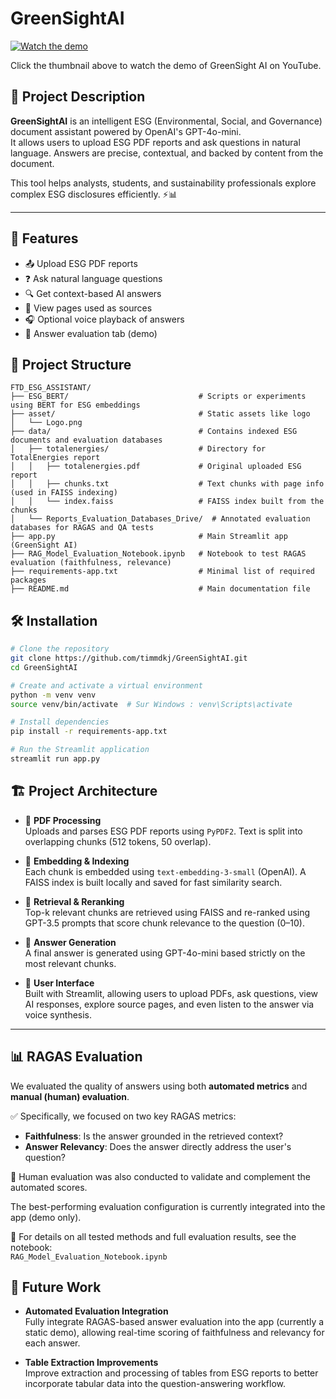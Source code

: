 # GreenSightAI

[![Watch the demo](https://img.youtube.com/vi/b0mpqq0c4K4/maxresdefault.jpg)](https://www.youtube.com/watch?v=b0mpqq0c4K4)

Click the thumbnail above to watch the demo of GreenSight AI on YouTube.

## 📄 **Project Description**

**GreenSightAI** is an intelligent ESG (Environmental, Social, and Governance) document assistant powered by OpenAI's GPT-4o-mini.  
It allows users to upload ESG PDF reports and ask questions in natural language. Answers are precise, contextual, and backed by content from the document.

This tool helps analysts, students, and sustainability professionals explore complex ESG disclosures efficiently. ⚡️📊

---

## 🚀 **Features**

- 📤 Upload ESG PDF reports  
- ❓ Ask natural language questions  
- 🔍 Get context-based AI answers  
- 📄 View pages used as sources  
- 🎧 Optional voice playback of answers  
- 🧪 Answer evaluation tab (demo)

## 📁 Project Structure
```text
FTD_ESG_ASSISTANT/
├── ESG_BERT/                             # Scripts or experiments using BERT for ESG embeddings
├── asset/                                # Static assets like logo
│   └── Logo.png
├── data/                                 # Contains indexed ESG documents and evaluation databases
│   ├── totalenergies/                    # Directory for TotalEnergies report
│   │   ├── totalenergies.pdf             # Original uploaded ESG report
│   │   ├── chunks.txt                    # Text chunks with page info (used in FAISS indexing)
│   │   └── index.faiss                   # FAISS index built from the chunks
│   └── Reports_Evaluation_Databases_Drive/  # Annotated evaluation databases for RAGAS and QA tests
├── app.py                                # Main Streamlit app (GreenSight AI)
├── RAG_Model_Evaluation_Notebook.ipynb   # Notebook to test RAGAS evaluation (faithfulness, relevance)
├── requirements-app.txt                  # Minimal list of required packages
├── README.md                             # Main documentation file
```
## 🛠️ Installation

```bash
# Clone the repository
git clone https://github.com/timmdkj/GreenSightAI.git
cd GreenSightAI

# Create and activate a virtual environment
python -m venv venv
source venv/bin/activate  # Sur Windows : venv\Scripts\activate

# Install dependencies
pip install -r requirements-app.txt

# Run the Streamlit application
streamlit run app.py
```
## 🏗️ Project Architecture

- 📄 **PDF Processing**  
  Uploads and parses ESG PDF reports using `PyPDF2`. Text is split into overlapping chunks (512 tokens, 50 overlap).

- 🧠 **Embedding & Indexing**  
  Each chunk is embedded using `text-embedding-3-small` (OpenAI). A FAISS index is built locally and saved for fast similarity search.

- 🔎 **Retrieval & Reranking**  
  Top-k relevant chunks are retrieved using FAISS and re-ranked using GPT-3.5 prompts that score chunk relevance to the question (0–10).

- 🤖 **Answer Generation**  
  A final answer is generated using GPT-4o-mini based strictly on the most relevant chunks.

- 🎨 **User Interface**  
  Built with Streamlit, allowing users to upload PDFs, ask questions, view AI responses, explore source pages, and even listen to the answer via voice synthesis.

---

## 📊 RAGAS Evaluation

We evaluated the quality of answers using both **automated metrics** and **manual (human) evaluation**.

✅ Specifically, we focused on two key RAGAS metrics:  
- **Faithfulness**: Is the answer grounded in the retrieved context?  
- **Answer Relevancy**: Does the answer directly address the user's question?

👥 Human evaluation was also conducted to validate and complement the automated scores.

The best-performing evaluation configuration is currently integrated into the app (demo only).

📓 For details on all tested methods and full evaluation results, see the notebook:  
`RAG_Model_Evaluation_Notebook.ipynb`

## 🔮 Future Work

- **Automated Evaluation Integration**  
  Fully integrate RAGAS-based answer evaluation into the app (currently a static demo), allowing real-time scoring of faithfulness and relevancy for each answer.

- **Table Extraction Improvements**  
  Improve extraction and processing of tables from ESG reports to better incorporate tabular data into the question-answering workflow.

